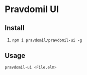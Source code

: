 # Pravdomil UI

## Install

1. `npm i pravdomil/pravdomil-ui -g`

## Usage

```sh
pravdomil-ui <File.elm>
```
